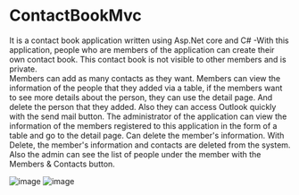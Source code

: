 # ContactBookMvc
It is a contact book application written using Asp.Net core and C#
-With this application, people who are members of the application can create their own contact book. 
This contact book is not visible to other members and is private. 	
Members can add as many contacts as they want. Members can view the information of the people that they added via a table, if the members want to see more details about the person, they can use the detail page. And delete the person that they added. 
Also they can access Outlook quickly with the send mail button. 
The administrator of the application can view the information of the members registered to this application in the form of a table and go to the detail page. 
Can delete the member's information. With Delete, the member's information and contacts are deleted from the system. Also the admin can see the list of people under the member with the Members & Contacts button.

![image](https://user-images.githubusercontent.com/74821649/190853265-dd616ee0-8c89-41cb-959a-ae733c1f20be.png)
![image](https://user-images.githubusercontent.com/74821649/190853267-738ec729-f698-4c0e-8d99-f81bee905bdb.png)
